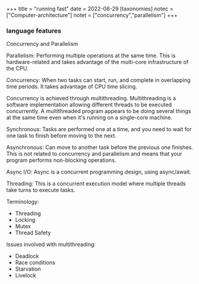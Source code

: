 +++
title = "running fast"
date = 2022-06-29
[taxonomies]
notec = ["Computer-architecture"]
notet = ["concurrency","parallelism"]
+++

### language features 

Concurrency and Parallelism

Parallelism: Performing multiple operations at the same time. This is hardware-related and takes advantage of the multi-core infrastructure of the CPU.

Concurrency: When two tasks can start, run, and complete in overlapping time periods. It takes advantage of CPU time slicing.

Concurrency is achieved through multithreading. Multithreading is a software implementation allowing different threads to be executed concurrently. A multithreaded program appears to be doing several things at the same time even when it's running on a single-core machine.

Synchronous: Tasks are performed one at a time, and you need to wait for one task to finish before moving to the next.

Asynchronous: Can move to another task before the previous one finishes. This is not related to concurrency and parallelism and means that your program performs non-blocking operations.

Async I/O: Async is a concurrent programming design, using async/await.

Threading: This is a concurrent execution model where multiple threads take turns to execute tasks.

Terminology: 

- Threading
- Locking
- Mutex
- Thread Safety

Issues involved with multithreading:

- Deadlock
- Race conditions
- Starvation
- Livelock
